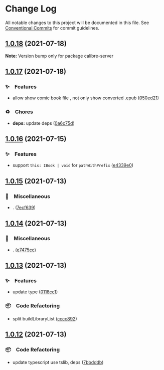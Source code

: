 # Change Log

All notable changes to this project will be documented in this file.
See [Conventional Commits](https://conventionalcommits.org) for commit guidelines.

## [1.0.18](https://github.com/bluelovers/ws-calibre/compare/calibre-server@1.0.17...calibre-server@1.0.18) (2021-07-18)

**Note:** Version bump only for package calibre-server





## [1.0.17](https://github.com/bluelovers/ws-calibre/compare/calibre-server@1.0.16...calibre-server@1.0.17) (2021-07-18)


### ✨　Features

* allow show comic book file , not only show converted .epub ([050ed21](https://github.com/bluelovers/ws-calibre/commit/050ed215bd0af07507e441084d560500f767a0dd))


### ♻️　Chores

* **deps:** update deps ([0a6c75d](https://github.com/bluelovers/ws-calibre/commit/0a6c75ddc62ebde8e40c1b67ad722714b4edb66d))





## [1.0.16](https://github.com/bluelovers/ws-calibre/compare/calibre-server@1.0.15...calibre-server@1.0.16) (2021-07-15)


### ✨　Features

* support `this: IBook | void` for `pathWithPrefix` ([e4339e0](https://github.com/bluelovers/ws-calibre/commit/e4339e009aacd12e5712970565df3afe14b2e61c))





## [1.0.15](https://github.com/bluelovers/ws-calibre/compare/calibre-server@1.0.14...calibre-server@1.0.15) (2021-07-13)


### 🔖　Miscellaneous

* . ([7ecf639](https://github.com/bluelovers/ws-calibre/commit/7ecf63990761661903a7c594589822736861a6ad))





## [1.0.14](https://github.com/bluelovers/ws-calibre/compare/calibre-server@1.0.13...calibre-server@1.0.14) (2021-07-13)


### 🔖　Miscellaneous

* . ([e7475cc](https://github.com/bluelovers/ws-calibre/commit/e7475cc703e66c66b85477bd218b30bc66d433bf))





## [1.0.13](https://github.com/bluelovers/ws-calibre/compare/calibre-server@1.0.12...calibre-server@1.0.13) (2021-07-13)


### ✨　Features

* update type ([0118cc1](https://github.com/bluelovers/ws-calibre/commit/0118cc135d1d0b24121b05b8f778d8d3806fa019))


### 📦　Code Refactoring

* split buildLibraryList ([cccc892](https://github.com/bluelovers/ws-calibre/commit/cccc8920aabb788fd9dfcb22f159b2df8bc970e6))





## [1.0.12](https://github.com/bluelovers/ws-calibre/compare/calibre-server@1.0.11...calibre-server@1.0.12) (2021-07-13)


### 📦　Code Refactoring

* update typescript use tslib, deps ([7bbdddb](https://github.com/bluelovers/ws-calibre/commit/7bbdddb328dc451455c9620133c6169df88bf288))
